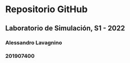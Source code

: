 # Repositorio GitHub
## Laboratorio de Simulación, S1 - 2022
### Alessandro Lavagnino
### 201907400
